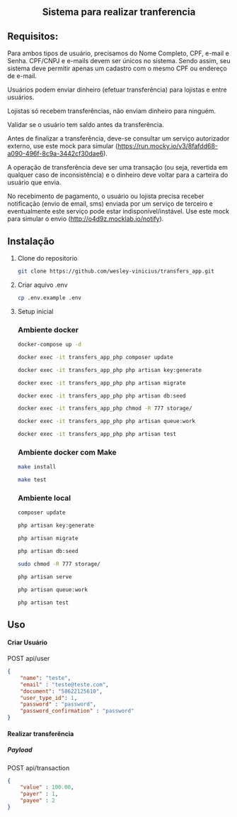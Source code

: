 

<br />
<p align="center">
  <h2 align="center">Sistema para realizar tranferencia </h2> 
</p>



<!-- TABLE OF CONTENTS -->


<!-- ABOUT THE PROJECT -->
## Requisitos:

Para ambos tipos de usuário, precisamos do Nome Completo, CPF, e-mail e Senha. CPF/CNPJ e e-mails devem ser únicos no sistema. Sendo assim, seu sistema deve permitir apenas um cadastro com o mesmo CPF ou endereço de e-mail.

Usuários podem enviar dinheiro (efetuar transferência) para lojistas e entre usuários.

Lojistas só recebem transferências, não enviam dinheiro para ninguém.

Validar se o usuário tem saldo antes da transferência.

Antes de finalizar a transferência, deve-se consultar um serviço autorizador externo, use este mock para simular (https://run.mocky.io/v3/8fafdd68-a090-496f-8c9a-3442cf30dae6).

A operação de transferência deve ser uma transação (ou seja, revertida em qualquer caso de inconsistência) e o dinheiro deve voltar para a carteira do usuário que envia.

No recebimento de pagamento, o usuário ou lojista precisa receber notificação (envio de email, sms) enviada por um serviço de terceiro e eventualmente este serviço pode estar indisponível/instável. Use este mock para simular o envio (http://o4d9z.mocklab.io/notify).


## Instalação

1. Clone do repositorio
   ```sh
   git clone https://github.com/wesley-vinicius/transfers_app.git
   ```
2. Criar aquivo .env
   ```sh
   cp .env.example .env
   ```
3. Setup inicial
   ### Ambiente docker
   ```sh
   docker-compose up -d
   ```
     ```sh
   docker exec -it transfers_app_php composer update
   ```
    ```sh
   docker exec -it transfers_app_php php artisan key:generate
   ```
    ```sh
   docker exec -it transfers_app_php php artisan migrate
   ```
   ```sh
   docker exec -it transfers_app_php php artisan db:seed
   ```
   ```sh
   docker exec -it transfers_app_php chmod -R 777 storage/
   ```
   ```sh
   docker exec -it transfers_app_php php artisan queue:work
   ```
   ```sh
   docker exec -it transfers_app_php php artisan test
   ```
   
   ### Ambiente docker com Make
   ```sh
   make install
   ```
   ```sh
   make test
   ```
   
   ### Ambiente local
    ```sh
   composer update
   ```
   ```sh
   php artisan key:generate
   ```
   ```sh
   php artisan migrate
   ```
   ```sh
   php artisan db:seed
   ```
    ```sh
   sudo chmod -R 777 storage/
   ```
   ```sh
   php artisan serve
   ```
   ```sh
   php artisan queue:work
   ```
   ```sh
   php artisan test
   ```
  
  

<!-- USAGE EXAMPLES -->
## Uso

#### Criar Usuário 
POST api/user

```json
{
    "name": "teste",
    "email" : "teste@teste.com",
    "document": "58622125610",
    "user_type_id": 1,
    "password" : "password",
    "password_confirmation" : "password"
}
```

#### Realizar transferência
##### Payload

POST api/transaction

```json
{
    "value" : 100.00,
    "payer" : 1,
    "payee" : 2
}
```

